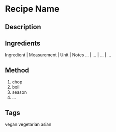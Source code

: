 # Recipe Name
## Description
## Ingredients
Ingredient | Measurement | Unit | Notes
... | ... | ... | ...
## Method
1. chop
2. boil
3. season
4. ...
## Tags
vegan
vegetarian
asian